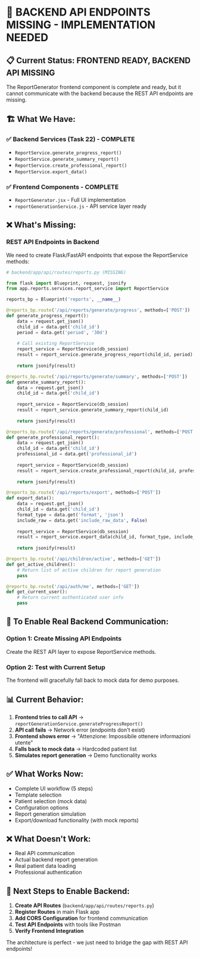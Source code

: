 # 🔗 BACKEND API ENDPOINTS MISSING - IMPLEMENTATION NEEDED

## 📋 Current Status: FRONTEND READY, BACKEND API MISSING

The ReportGenerator frontend component is complete and ready, but it cannot communicate with the backend because the REST API endpoints are missing.

## 🏗️ What We Have:

### ✅ Backend Services (Task 22) - COMPLETE
- `ReportService.generate_progress_report()`
- `ReportService.generate_summary_report()`  
- `ReportService.create_professional_report()`
- `ReportService.export_data()`

### ✅ Frontend Components - COMPLETE
- `ReportGenerator.jsx` - Full UI implementation
- `reportGenerationService.js` - API service layer ready

## ❌ What's Missing:

### REST API Endpoints in Backend
We need to create Flask/FastAPI endpoints that expose the ReportService methods:

```python
# backend/app/api/routes/reports.py (MISSING)

from flask import Blueprint, request, jsonify
from app.reports.services.report_service import ReportService

reports_bp = Blueprint('reports', __name__)

@reports_bp.route('/api/reports/generate/progress', methods=['POST'])
def generate_progress_report():
    data = request.get_json()
    child_id = data.get('child_id')
    period = data.get('period', '30d')
    
    # Call existing ReportService
    report_service = ReportService(db_session)
    result = report_service.generate_progress_report(child_id, period)
    
    return jsonify(result)

@reports_bp.route('/api/reports/generate/summary', methods=['POST'])
def generate_summary_report():
    data = request.get_json()
    child_id = data.get('child_id')
    
    report_service = ReportService(db_session)
    result = report_service.generate_summary_report(child_id)
    
    return jsonify(result)

@reports_bp.route('/api/reports/generate/professional', methods=['POST'])
def generate_professional_report():
    data = request.get_json()
    child_id = data.get('child_id')
    professional_id = data.get('professional_id')
    
    report_service = ReportService(db_session)
    result = report_service.create_professional_report(child_id, professional_id)
    
    return jsonify(result)

@reports_bp.route('/api/reports/export', methods=['POST'])
def export_data():
    data = request.get_json()
    child_id = data.get('child_id')
    format_type = data.get('format', 'json')
    include_raw = data.get('include_raw_data', False)
    
    report_service = ReportService(db_session)
    result = report_service.export_data(child_id, format_type, include_raw)
    
    return jsonify(result)

@reports_bp.route('/api/children/active', methods=['GET'])
def get_active_children():
    # Return list of active children for report generation
    pass

@reports_bp.route('/api/auth/me', methods=['GET'])
def get_current_user():
    # Return current authenticated user info
    pass
```

## 🚀 To Enable Real Backend Communication:

### Option 1: Create Missing API Endpoints
Create the REST API layer to expose ReportService methods.

### Option 2: Test with Current Setup  
The frontend will gracefully fall back to mock data for demo purposes.

## 📊 Current Behavior:

1. **Frontend tries to call API** → `reportGenerationService.generateProgressReport()`
2. **API call fails** → Network error (endpoints don't exist)
3. **Frontend shows error** → "Attenzione: Impossibile ottenere informazioni utente"
4. **Falls back to mock data** → Hardcoded patient list
5. **Simulates report generation** → Demo functionality works

## ✅ What Works Now:
- Complete UI workflow (5 steps)
- Template selection
- Patient selection (mock data)
- Configuration options
- Report generation simulation
- Export/download functionality (with mock reports)

## ❌ What Doesn't Work:
- Real API communication
- Actual backend report generation
- Real patient data loading
- Professional authentication

## 🎯 Next Steps to Enable Backend:

1. **Create API Routes** (`backend/app/api/routes/reports.py`)
2. **Register Routes** in main Flask app
3. **Add CORS Configuration** for frontend communication
4. **Test API Endpoints** with tools like Postman
5. **Verify Frontend Integration** 

The architecture is perfect - we just need to bridge the gap with REST API endpoints!
